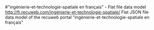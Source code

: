 #"ingénierie-et-technologie-spatiale en français" - Flat file data model
http://fr.recuweb.com/ingénierie-et-technologie-spatiale/
Flat JSON file data model of the recuweb portal "ingénierie-et-technologie-spatiale en français"

